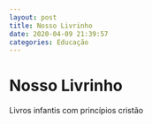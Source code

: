 ```yaml
---
layout: post
title: Nosso Livrinho
date: 2020-04-09 21:39:57 
categories: Educação
---
```


# Nosso Livrinho

Livros infantis com princípios cristão
